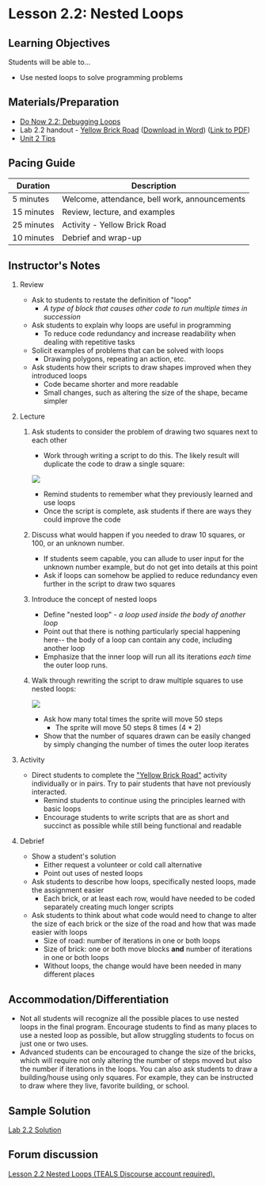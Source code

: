 # Lesson 2.2: Nested Loops

## Learning Objectives

Students will be able to...

-   Use nested loops to solve programming problems

## Materials/Preparation

-   [Do Now 2.2: Debugging Loops](do_now_22.md)
-   Lab 2.2 handout - [Yellow Brick Road](lab_22.md) ([Download in Word](https://github.com/TEALSK12/introduction-to-computer-science/raw/master/Unit%202%20Word/Lab%202.2%20Yellow%20Brick%20Road.docx)) ([Link to PDF](https://github.com/TEALSK12/introduction-to-computer-science/raw/master/Unit%202%20PDF/Lab%202.2%20Yellow%20Brick%20Road.pdf))
-   [Unit 2 Tips](unit_2_tips.md)

## Pacing Guide

| Duration   | Description                                   |
| ---------- | --------------------------------------------- |
| 5 minutes  | Welcome, attendance, bell work, announcements |
| 15 minutes | Review, lecture, and examples                 |
| 25 minutes | Activity - Yellow Brick Road          |
| 10 minutes | Debrief and wrap-up                           |

## Instructor's Notes

1.  Review
    -   Ask to students to restate the definition of "loop"
        -   _A type of block that causes other code to run multiple times in succession_
    -   Ask students to explain why loops are useful in programming
        -   To reduce code redundancy and increase readability when dealing with repetitive tasks
    -   Solicit examples of problems that can be solved with loops
        -   Drawing polygons, repeating an action, etc.
    -   Ask students how their scripts to draw shapes improved when they introduced loops
        -   Code became shorter and more readable
        -   Small changes, such as altering the size of the shape, became simpler

2.  Lecture
    1.  Ask students to consider the problem of drawing two squares next to each other

        -   Work through writing a script to do this.  The likely result will duplicate the code to draw a single square:

        ![](twosquares.png)

        -   Remind students to remember what they previously learned and use loops
        -   Once the script is complete, ask students if there are ways they could improve the code

    2.  Discuss what would happen if you needed to draw 10 squares, or 100, or an unknown number.
        -   If students seem capable, you can allude to user input for the unknown number example, but do not get into details at this point
        -   Ask if loops can somehow be applied to reduce redundancy even further in the script to draw two squares
    3.  Introduce the concept of nested loops
        -   Define "nested loop" - _a loop used inside the body of another loop_
        -   Point out that there is nothing particularly special happening here-- the body of a loop can contain any code, including another loop
        -   Emphasize that the inner loop will run all its iterations _each time_ the outer loop runs.
    4.  Walk through rewriting the script to draw multiple squares to use nested loops:

        ![](twosquaresnested.png)

        * Ask how many total times the sprite will move 50 steps
            * The sprite will move 50 steps 8 times (4 * 2)
        * Show that the number of squares drawn can be easily changed by simply changing the number of times the outer loop iterates

3.  Activity

    -   Direct students to complete the ["Yellow Brick Road"](lab_22.md) activity individually or in pairs. Try to pair students that have not previously interacted.  
        -   Remind students to continue using the principles learned with basic loops
        -   Encourage students to write scripts that are as short and succinct as possible while still being functional and readable

4.  Debrief
    -   Show a student's solution
        -   Either request a volunteer or cold call alternative
        -   Point out uses of nested loops
    -   Ask students to describe how loops, specifically nested loops, made the assignment easier
        -   Each brick, or at least each row, would have needed to be coded separately creating much longer scripts
    -   Ask students to think about what code would need to change to alter the size of each brick or the size of the road and how that was made easier with loops
        -   Size of road: number of iterations in one or both loops
        -   Size of brick: one or both move blocks **and** number of iterations in one or both loops
        -   Without loops, the change would have been needed in many different places

## Accommodation/Differentiation

-   Not all students will recognize all the possible places to use nested loops in the final program.  Encourage students to find as many places to use a nested loop as possible, but allow struggling students to focus on just one or two uses.
-   Advanced students can be encouraged to change the size of the bricks, which will require not only altering the number of steps moved but also the number if iterations in the loops.  You can also ask students to draw a building/house using only squares.  For example, they can be instructed to draw where they live, favorite building, or school.  

## Sample Solution

[Lab 2.2 Solution](https://github.com/TEALSK12/introduction-to-computer-science-instructor/blob/master/curriculum/Sample%20Project%20Solutions.md)

## Forum discussion

<a href="http://forums.tealsk12.org/c/intro-unit-2-loops/lesson-2-2-nested-loops" target="_blank">
Lesson 2.2 Nested Loops (TEALS Discourse account required).</a>
